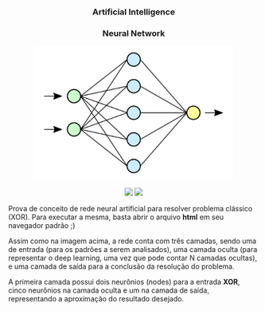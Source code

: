 <div align='center'>

### Artificial Intelligence
### Neural Network

<img src="neural-network.svg" width='400px' >

</div>

<p align="center">
    <img src="https://img.shields.io/github/languages/count/melchisedech333/xor-neural-network?style=for-the-badge" >
    <img src="https://img.shields.io/github/repo-size/melchisedech333/xor-neural-network?style=for-the-badge" >
</p>

Prova de conceito de rede neural artificial para resolver problema clássico (XOR).
Para executar a mesma, basta abrir o arquivo <b>html</b> em seu navegador padrão ;)

Assim como na imagem acima, a rede conta com três camadas, sendo uma de entrada (para os padrões a serem analisados), uma camada oculta (para representar o deep learning, uma vez que pode contar N camadas ocultas), e uma camada de saída para a conclusão da resolução do problema.

A primeira camada possui dois neurônios (nodes) para a entrada <b>XOR</b>, cinco neurônios na camada oculta e um na camada de saída, representando a aproximação do resultado desejado.


